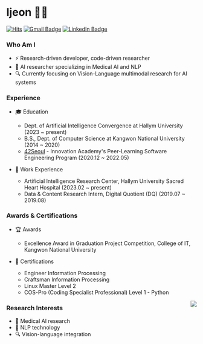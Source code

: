 # Ijeon 👨‍💻
[![Hits](https://hits.seeyoufarm.com/api/count/incr/badge.svg?url=https%3A%2F%2Fgithub.com%2Fnain95&count_bg=%23EB8B10&title_bg=%23684327&icon=&icon_color=%23E7E7E7&title=VISIT&edge_flat=false)](https://github.com/nain95) 
[![Gmail Badge](https://img.shields.io/badge/Gmail-D14836?style=flat&logo=Gmail&logoColor=white)](mailto:najio95@gmail.com) 
[![LinkedIn Badge](https://img.shields.io/badge/LinkedIn-0a66c2?style=flat&logo=LinkedIn&logoColor=white)](https://www.linkedin.com/in/inyeop/) 

### Who Am I

- ⚡ Research-driven developer, code-driven researcher
- 🥇 AI researcher specializing in Medical AI and NLP
- 🔍 Currently focusing on Vision-Language multimodal research for AI systems

### Experience
- 🎓 Education
    - Dept. of Artificial Intelligence Convergence at Hallym University (2023 ~ present)
    - B.S., Dept. of Computer Science at Kangwon National University (2014 ~ 2020)
    - [42Seoul](https://github.com/nain95/42_seoul) - Innovation Academy's Peer-Learning Software Engineering Program (2020.12 ~ 2022.05)

- 💼 Work Experience
    - Artificial Intelligence Research Center, Hallym University Sacred Heart Hospital (2023.02 ~ present)
    - Data & Content Research Intern, Digital Quotient (DQ) (2019.07 ~ 2019.08)

### Awards & Certifications

- 🏆 Awards
    - Excellence Award in Graduation Project Competition, College of IT, Kangwon National University
      
- 📜 Certifications
    - Engineer Information Processing
    - Craftsman Information Processing
    - Linux Master Level 2
    - COS-Pro (Coding Specialist Professional) Level 1 - Python
<img align='right' src="http://mazassumnida.wtf/api/v2/generate_badge?boj=nain95">

### Research Interests

- 🔬 Medical AI research
- 🤖 NLP technology
- 🔍 Vision-language integration
